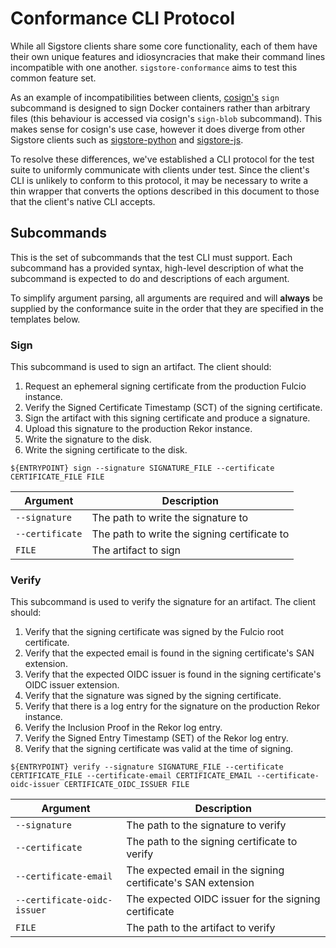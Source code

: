 Conformance CLI Protocol
========================

While all Sigstore clients share some core functionality, each of them have
their own unique features and idiosyncracies that make their command lines
incompatible with one another. `sigstore-conformance` aims to test this common
feature set.

As an example of incompatibilities between clients, [cosign's](https://github.com/sigstore/cosign)
`sign` subcommand is designed to sign Docker containers rather than arbitrary
files (this behaviour is accessed via cosign's `sign-blob` subcommand). This
makes sense for cosign's use case, however it does diverge from other Sigstore
clients such as [sigstore-python](https://github.com/sigstore/sigstore-python)
and [sigstore-js](https://github.com/sigstore/sigstore-js).

To resolve these differences, we've established a CLI protocol for the test
suite to uniformly communicate with clients under test. Since the client's CLI
is unlikely to conform to this protocol, it may be necessary to write a thin
wrapper that converts the options described in this document to those that the
client's native CLI accepts.

## Subcommands

This is the set of subcommands that the test CLI must support. Each subcommand
has a provided syntax, high-level description of what the subcommand is expected
to do and descriptions of each argument.

To simplify argument parsing, all arguments are required and will **always** be
supplied by the conformance suite in the order that they are specified in the
templates below.

### Sign

This subcommand is used to sign an artifact. The client should:

1. Request an ephemeral signing certificate from the production Fulcio instance.
2. Verify the Signed Certificate Timestamp (SCT) of the signing certificate.
3. Sign the artifact with this signing certificate and produce a signature.
4. Upload this signature to the production Rekor instance.
5. Write the signature to the disk.
6. Write the signing certificate to the disk.

```console
${ENTRYPOINT} sign --signature SIGNATURE_FILE --certificate CERTIFICATE_FILE FILE
```

| Argument | Description |
| --- | --- |
| `--signature` | The path to write the signature to |
| `--certificate` | The path to write the signing certificate to |
| `FILE` | The artifact to sign |

### Verify

This subcommand is used to verify the signature for an artifact. The client
should:

1. Verify that the signing certificate was signed by the Fulcio root
   certificate.
2. Verify that the expected email is found in the signing certificate's SAN
   extension.
3. Verify that the expected OIDC issuer is found in the signing certificate's
   OIDC issuer extension.
4. Verify that the signature was signed by the signing certificate.
5. Verify that there is a log entry for the signature on the production Rekor
   instance.
6. Verify the Inclusion Proof in the Rekor log entry.
7. Verify the Signed Entry Timestamp (SET) of the Rekor log entry.
8. Verify that the signing certificate was valid at the time of signing.

```console
${ENTRYPOINT} verify --signature SIGNATURE_FILE --certificate CERTIFICATE_FILE --certificate-email CERTIFICATE_EMAIL --certificate-oidc-issuer CERTIFICATE_OIDC_ISSUER FILE
```

| Argument | Description |
| --- | --- |
| `--signature` | The path to the signature to verify |
| `--certificate` | The path to the signing certificate to verify |
| `--certificate-email` | The expected email in the signing certificate's SAN extension |
| `--certificate-oidc-issuer` | The expected OIDC issuer for the signing certificate |
| `FILE` | The path to the artifact to verify |
